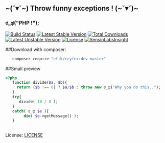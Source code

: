 ## ~(˘▾˘~) Throw funny exceptions ! (~˘▾˘)~

###  ಠ_ಥ("PHP !");

[![Build Status](https://travis-ci.org/efik/cryfex.svg?branch=master)](https://travis-ci.org/efik/cryfex) [![Latest Stable Version](https://poser.pugx.org/efik/cryfex/v/stable)](https://packagist.org/packages/efik/cryfex) [![Total Downloads](https://poser.pugx.org/efik/cryfex/downloads)](https://packagist.org/packages/efik/cryfex) [![Latest Unstable Version](https://poser.pugx.org/efik/cryfex/v/unstable)](https://packagist.org/packages/efik/cryfex) [![License](https://poser.pugx.org/efik/cryfex/license)](https://packagist.org/packages/efik/cryfex) [![SensioLabsInsight](https://insight.sensiolabs.com/projects/bf3a8366-d6f9-40ed-ae10-e838cc9c32ec/mini.png)](https://insight.sensiolabs.com/projects/bf3a8366-d6f9-40ed-ae10-e838cc9c32ec)

##Download with composer:
```sh
   composer require "efik/cryfex:dev-master"
```

##Small preview
```php
<?php
   function divide($a, $b){
     return ($b !== 0) ? $a/$b : throw new ಠ_ಥ("Why you do this..");
   }
   try{
      divide( 10 / 0 ); 
   }
   catch( ಠ_ಥ $e ){
        die( $e->getMessage() ); 
   }
  
```

License: [LICENSE](https://github.com/efik/cryfex/blob/master/LICENSE)
